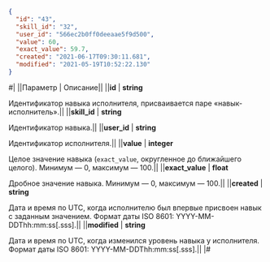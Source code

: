 
```json
{
  "id": "43",
  "skill_id": "32",
  "user_id": "566ec2b0ff0deeaae5f9d500",
  "value": 60,
  "exact_value": 59.7,
  "created": "2021-06-17T09:30:11.681",
  "modified": "2021-05-19T10:52:22.130"
}
```

#|
||Параметр | Описание||
||**id** | **string**

Идентификатор навыка исполнителя, присваивается паре «навык-исполнитель».||
||**skill_id** | **string**

Идентификатор навыка.||
||**user_id** | **string**

Идентификатор исполнителя.||
||**value** | **integer**

Целое значение навыка (`exact_value`, округленное до ближайшего целого). Минимум — 0, максимум — 100.||
||**exact_value** | **float**

Дробное значение навыка. Минимум — 0, максимум — 100.||
||**created** | **string**

Дата и время по UTC, когда исполнителю был впервые присвоен навык с заданным значением. Формат даты ISO 8601: YYYY-MM-DDThh:mm:ss[.sss].||
||**modified** | **string**

Дата и время по UTC, когда изменился уровень навыка у исполнителя. Формат даты ISO 8601: YYYY-MM-DDThh:mm:ss[.sss].||
|#
